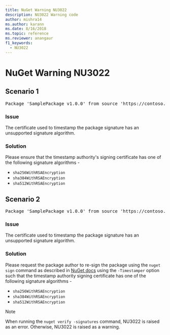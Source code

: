 ```yaml
---
title: NuGet Warning NU3022
description: NU3022 Warning code
author: mishra14
ms.author: karann
ms.date: 8/16/2018
ms.topic: reference
ms.reviewer: anangaur
f1_keywords: 
  - NU3022
---
```


# NuGet Warning NU3022

## Scenario 1

<pre>Package 'SamplePackage v1.0.0' from source 'https://contoso.com/index.json': The primary signature's timestamp certificate has an unsupported signature algorithm.</pre>

### Issue

The certificate used to timestamp the package signature has an unsupported signature algorithm.


### Solution

Please ensure that the timestamp authority's signing certificate has one of the following signature algorithms - 
* `sha256WithRSAEncryption`
* `sha384WithRSAEncryption`
* `sha512WithRSAEncryption`



## Scenario 2

<pre>Package 'SamplePackage v1.0.0' from source 'https://contoso.com/index.json': The timestamp certificate has an unsupported signature algorithm (SHA1). The following algorithms are supported: SHA256RSA, SHA384RSA, SHA512RSA.</pre>

### Issue

The certificate used to timestamp the package signature has an unsupported signature algorithm.


### Solution

Please request the package author to re-sign the package using the `nuget sign` command as described in [NuGet docs](https://docs.microsoft.com/en-us/nuget/create-packages/sign-a-package) using the `-Timestamper` option such that the timestamp authority signing certificate has one of the following signature algorithms -
* `sha256WithRSAEncryption`
* `sha384WithRSAEncryption`
* `sha512WithRSAEncryption`


> [!Note]
> When running the `nuget verify -signatures` command, NU3022 is raised as an error. Otherwise, NU3022 is raised as a warning.
